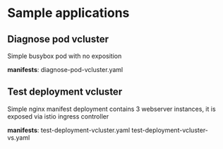 # Sample applications

## Diagnose pod vcluster
Simple busybox pod with no exposition

<b>manifests</b>: diagnose-pod-vcluster.yaml

## Test deployment vcluster
Simple nginx manifest deployment contains 3 webserver instances, it is exposed via istio ingress controller

<b>manifests</b>: test-deployment-vcluster.yaml test-deployment-vcluster-vs.yaml
